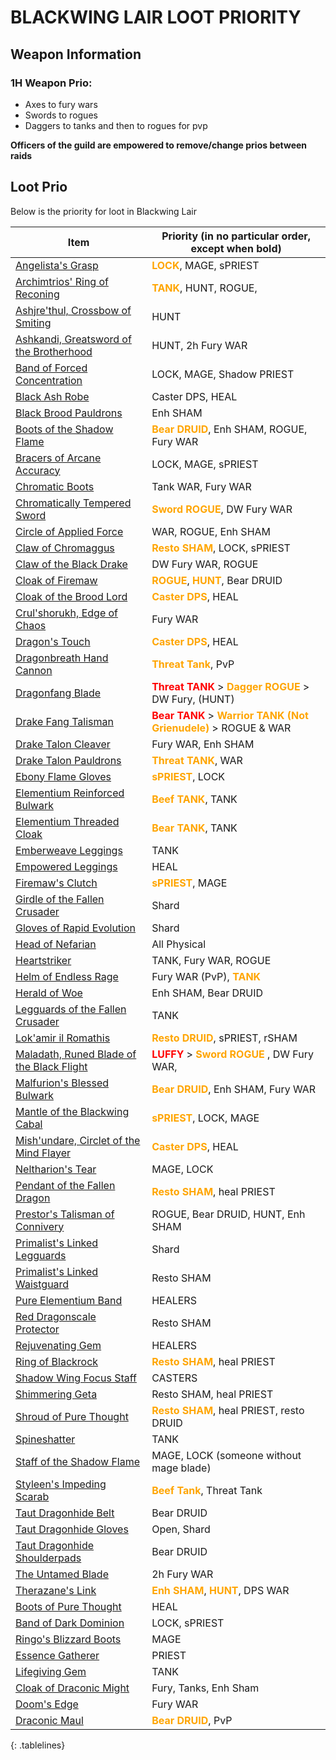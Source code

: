 <style>
.tablelines table, .tablelines td, .tablelines th {
        border: 1px solid black;
        }
</style>
# BLACKWING LAIR LOOT PRIORITY

## Weapon Information
### 1H Weapon Prio: 
- Axes to fury wars
- Swords to rogues
- Daggers to tanks and then to rogues for pvp

**Officers of the guild are empowered to remove/change prios between raids**

## Loot Prio
Below is the priority for loot in Blackwing Lair

| Item                                                                                                                         | Priority (in no particular order, except when bold)     |
| ---------------------------------------------------------------------------------------------------------------------------- | ------------------------------------------------------- |
| [Angelista's Grasp](https://classic.wowhead.com/item=19388/angelistas-grasp)                                                 | <span style="color:orange;font-weight: bold;">LOCK</span>, MAGE, sPRIEST                                     |
| [Archimtrios' Ring of Reconing](https://classic.wowhead.com/item=19376/archimtiros-ring-of-reckoning)                        | <span style="color:orange;font-weight: bold;">TANK</span>, HUNT, ROGUE,                                      |
| [Ashjre'thul, Crossbow of Smiting](https://classic.wowhead.com/item=19361/ashjrethul-crossbow-of-smiting)                    | HUNT                                                    |
| [Ashkandi, Greatsword of the Brotherhood](https://classic.wowhead.com/item=19364/ashkandi-greatsword-of-the-brotherhood)     | HUNT, 2h Fury WAR                                       |
| [Band of Forced Concentration](https://classic.wowhead.com/item=19403/band-of-forced-concentration)                          | LOCK, MAGE, Shadow PRIEST                               |
| [Black Ash Robe](https://classic.wowhead.com/item=19399/black-ash-robe)                                                      | Caster DPS, HEAL                                        |
| [Black Brood Pauldrons](https://classic.wowhead.com/item=19373/black-brood-pauldrons)                                        | Enh SHAM                                                |
| [Boots of the Shadow Flame](https://classic.wowhead.com/item=19381/boots-of-the-shadow-flame)                                | <span style="color:orange;font-weight: bold;">Bear DRUID</span>, Enh SHAM, ROGUE, Fury WAR                   |
| [Bracers of Arcane Accuracy](https://classic.wowhead.com/item=19374/bracers-of-arcane-accuracy)                              | LOCK, MAGE, sPRIEST                                     |
| [Chromatic Boots](https://classic.wowhead.com/item=19387/chromatic-boots)                                                    | Tank WAR, Fury WAR                                      |
| [Chromatically Tempered Sword](https://classic.wowhead.com/item=19352/chromatically-tempered-sword)                          | <span style="color:orange;font-weight: bold;">Sword ROGUE</span>, DW Fury WAR                                |
| [Circle of Applied Force](https://classic.wowhead.com/item=19432/circle-of-applied-force)                                    | WAR, ROGUE, Enh SHAM                                    |
| [Claw of Chromaggus](https://classic.wowhead.com/item=19347/claw-of-chromaggus)                                              | <span style="color:orange;font-weight: bold;">Resto SHAM</span>, LOCK, sPRIEST                              |
| [Claw of the Black Drake](https://classic.wowhead.com/item=19365/claw-of-the-black-drake)                                    | DW Fury WAR, ROGUE                                      |
| [Cloak of Firemaw](https://classic.wowhead.com/item=19398/cloak-of-firemaw)                                                  | <span style="color:orange;font-weight: bold;">ROGUE</span>, <span style="color:orange;font-weight: bold;">HUNT</span>, Bear DRUID                                 |
| [Cloak of the Brood Lord](https://classic.wowhead.com/item=19378/cloak-of-the-brood-lord)                                    | <span style="color:orange;font-weight: bold;">Caster DPS</span>, HEAL                                        |
| [Crul'shorukh, Edge of Chaos](https://classic.wowhead.com/item=19363/crulshorukh-edge-of-chaos)                              | Fury WAR                                                |
| [Dragon's Touch](https://classic.wowhead.com/item=19367/dragons-touch)                                                       | <span style="color:orange;font-weight: bold;">Caster DPS</span>, HEAL                                        |
| [Dragonbreath Hand Cannon](https://classic.wowhead.com/item=19368/dragonbreath-hand-cannon)                                  | <span style="color:orange;font-weight: bold;">Threat Tank</span>, PvP                                        |
| [Dragonfang Blade](https://classic.wowhead.com/item=19346/dragonfang-blade)                                                  | <span style="color:red;font-weight: bold;"> Threat TANK</span>  \>  <span style="color:orange;font-weight: bold;">Dagger ROGUE</span>  \>  DW Fury, (HUNT)      |
| [Drake Fang Talisman](https://classic.wowhead.com/item=19406/drake-fang-talisman)                                            | <span style="color:red;font-weight: bold;">Bear TANK</span> > <span style="color:orange;font-weight: bold;">Warrior TANK (Not Grienudele)</span>  > ROGUE & WAR |
| [Drake Talon Cleaver](https://classic.wowhead.com/item=19353/drake-talon-cleaver)                                            | Fury WAR, Enh SHAM                                      |
| [Drake Talon Pauldrons](https://classic.wowhead.com/item=19394/drake-talon-pauldrons)                                        | <span style="color:orange;font-weight: bold;">Threat TANK</span>, WAR                                        |
| [Ebony Flame Gloves](https://classic.wowhead.com/item=19407/ebony-flame-gloves)                                              | <span style="color:orange;font-weight: bold;">sPRIEST</span>, LOCK                                     |
| [Elementium Reinforced Bulwark](https://classic.wowhead.com/item=19349/elementium-reinforced-bulwark)                        | <span style="color:orange;font-weight: bold;">Beef TANK</span>, TANK                                         |
| [Elementium Threaded Cloak](https://classic.wowhead.com/item=19386/elementium-threaded-cloak)                                | <span style="color:orange;font-weight: bold;">Bear TANK</span>, TANK                                         |
| [Emberweave Leggings](https://classic.wowhead.com/item=19433/emberweave-leggings)                                            | TANK                                                    |
| [Empowered Leggings](https://classic.wowhead.com/item=19385/empowered-leggings)                                              | HEAL                                                    |
| [Firemaw's Clutch](https://classic.wowhead.com/item=19400/firemaws-clutch)                                                   | <span style="color:orange;font-weight: bold;">sPRIEST</span>, MAGE                                           |
| [Girdle of the Fallen Crusader](https://classic.wowhead.com/item=19392/girdle-of-the-fallen-crusader)                        | Shard                                                   |
| [Gloves of Rapid Evolution](https://classic.wowhead.com/item=19369/gloves-of-rapid-evolution)                                | Shard                                                   |
| [Head of Nefarian](https://classic.wowhead.com/item=19002/head-of-nefarian)                                                  | All Physical                                            |
| [Heartstriker](https://classic.wowhead.com/item=19350/heartstriker)                                                          | TANK, Fury WAR, ROGUE                                   |
| [Helm of Endless Rage](https://classic.wowhead.com/item=19372/helm-of-endless-rage)                                          | Fury WAR (PvP), <span style="color:orange;font-weight: bold;">TANK</span>                                    |
| [Herald of Woe](https://classic.wowhead.com/item=19357/herald-of-woe)                                                        | Enh SHAM, Bear DRUID                                    |
| [Legguards of the Fallen Crusader](https://classic.wowhead.com/item=19402/legguards-of-the-fallen-crusader)                  | TANK                                                    |
| [Lok'amir il Romathis](https://classic.wowhead.com/item=19360/lokamir-il-romathis)                                           | <span style="color:orange;font-weight: bold;">Resto DRUID</span>, sPRIEST, rSHAM                             |
| [Maladath, Runed Blade of the Black Flight](https://classic.wowhead.com/item=19351/maladath-runed-blade-of-the-black-flight) | <span style="color:red;font-weight: bold;">LUFFY</span> > <span style="color:orange;font-weight: bold;">Sword ROGUE</span> , DW Fury WAR,                  |
| [Malfurion's Blessed Bulwark](https://classic.wowhead.com/item=19405/malfurions-blessed-bulwark)                             | <span style="color:orange;font-weight: bold;">Bear DRUID</span>, Enh SHAM, Fury WAR                          |
| [Mantle of the Blackwing Cabal](https://classic.wowhead.com/item=19370/mantle-of-the-blackwing-cabal)                        | <span style="color:orange;font-weight: bold;">sPRIEST</span>, LOCK, MAGE<br>                                 |
| [Mish'undare, Circlet of the Mind Flayer](https://classic.wowhead.com/item=19375/mishundare-circlet-of-the-mind-flayer)      | <span style="color:orange;font-weight: bold;">Caster DPS</span>, HEAL                                        |
| [Neltharion's Tear](https://classic.wowhead.com/item=19379/neltharions-tear)                                                 | MAGE, LOCK                                              |
| [Pendant of the Fallen Dragon](https://classic.wowhead.com/item=19371/pendant-of-the-fallen-dragon)                          | <span style="color:orange;font-weight: bold;">Resto SHAM</span>, heal PRIEST                                 |
| [Prestor's Talisman of Connivery](https://classic.wowhead.com/item=19377/prestors-talisman-of-connivery)                     | ROGUE, Bear DRUID, HUNT, Enh SHAM                       |
| [Primalist's Linked Legguards](https://classic.wowhead.com/item=19401/primalists-linked-legguards)                           | Shard<br>                                               |
| [Primalist's Linked Waistguard](https://classic.wowhead.com/item=19393/primalists-linked-waistguard)                         | Resto SHAM                                              |
| [Pure Elementium Band](https://classic.wowhead.com/item=19382/pure-elementium-band)                                          | HEALERS                                                 |
| [Red Dragonscale Protector](https://classic.wowhead.com/item=19348/red-dragonscale-protector)                                | Resto SHAM                                              |
| [Rejuvenating Gem](https://classic.wowhead.com/item=19395/rejuvenating-gem)                                                  | HEALERS                                                 |
| [Ring of Blackrock](https://classic.wowhead.com/item=19397/ring-of-blackrock)                                                | <span style="color:orange;font-weight: bold;">Resto SHAM</span>, heal PRIEST                                 |
| [Shadow Wing Focus Staff](https://classic.wowhead.com/item=19355/shadow-wing-focus-staff)                                    | CASTERS<br>                                             |
| [Shimmering Geta](https://classic.wowhead.com/item=19391/shimmering-geta)                                                    | Resto SHAM, heal PRIEST                                 |
| [Shroud of Pure Thought](https://classic.wowhead.com/item=19430/shroud-of-pure-thought)                                      | <span style="color:orange;font-weight: bold;">Resto SHAM</span>, heal PRIEST, resto DRUID                    |
| [Spineshatter](https://classic.wowhead.com/item=19335/spineshatter)                                                          | TANK                                                    |
| [Staff of the Shadow Flame](https://classic.wowhead.com/item=19356/staff-of-the-shadow-flame)                                | MAGE, LOCK (someone without mage blade)                 |
| [Styleen's Impeding Scarab](https://classic.wowhead.com/item=19431/styleens-impeding-scarab)                                 | <span style="color:orange;font-weight: bold;">Beef Tank</span>, Threat Tank                                  |
| [Taut Dragonhide Belt](https://classic.wowhead.com/item=19396/taut-dragonhide-belt)                                          | Bear DRUID                                              |
| [Taut Dragonhide Gloves](https://classic.wowhead.com/item=19390/taut-dragonhide-gloves)                                      | Open, Shard                                             |
| [Taut Dragonhide Shoulderpads](https://classic.wowhead.com/item=19389/taut-dragonhide-shoulderpads)                          | Bear DRUID                                              |
| [The Untamed Blade](https://classic.wowhead.com/item=19334/the-untamed-blade)                                                | 2h Fury WAR                                             |
| [Therazane's Link](https://classic.wowhead.com/item=19380/therazanes-link)                                                   | <span style="color:orange;font-weight: bold;">Enh SHAM</span>, <span style="color:orange;font-weight: bold;">HUNT</span>, DPS WAR                                 |
| [Boots of Pure Thought](https://classic.wowhead.com/item=19437/boots-of-pure-thought)                                        | HEAL                                                    |
| [Band of Dark Dominion](https://classic.wowhead.com/item=19434/band-of-dark-dominion)                                        | LOCK, sPRIEST                                           |
| [Ringo's Blizzard Boots](https://classic.wowhead.com/item=19438/ringos-blizzard-boots)                                       | MAGE                                                    |
| [Essence Gatherer](https://classic.wowhead.com/item=19435/essence-gatherer)                                                  | PRIEST                                                  |
| [Lifegiving Gem](https://classic.wowhead.com/item=19341/lifegiving-gem)                                                      | TANK                                                    |
| [Cloak of Draconic Might](https://classic.wowhead.com/item=19436/cloak-of-draconic-might)                                    | Fury, Tanks, Enh Sham                                   |
| [Doom's Edge](https://classic.wowhead.com/item=19362/dooms-edge)                                                             | Fury WAR                                                |
| [Draconic Maul](https://classic.wowhead.com/item=19358/draconic-maul)                                                        | <span style="color:orange;font-weight: bold;">Bear DRUID</span>, PvP                                         |
{: .tablelines}
